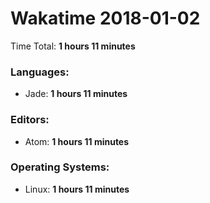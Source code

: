 # Wakatime 2018-01-02

Time Total: **1 hours 11 minutes**

### Languages:
- Jade: **1 hours 11 minutes** 

### Editors:
- Atom: **1 hours 11 minutes** 

### Operating Systems:
- Linux: **1 hours 11 minutes** 


